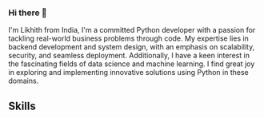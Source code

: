 ### Hi there 👋

I'm Likhith from India, I'm a committed Python developer with a passion for tackling real-world business problems through code. My expertise lies in backend development and system design, with an emphasis on scalability, security, and seamless deployment. Additionally, I have a keen interest in the fascinating fields of data science and machine learning. I find great joy in exploring and implementing innovative solutions using Python in these domains.

## Skills
